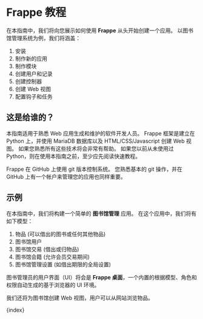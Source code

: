 <!-- add-breadcrumbs -->
# Frappe 教程

在本指南中，我们将向您展示如何使用 **Frappe** 从头开始创建一个应用。 以图书馆管理系统为例，我们将涵盖：

1. 安装
2. 制作新的应用
3. 制作模块
4. 创建用户和记录
5. 创建控制器
6. 创建 Web 视图
7. 配置钩子和任务

## 这是给谁的？

本指南适用于熟悉 Web 应用生成和维护的软件开发人员。 Frappe 框架是建立在 Python 上，并使用 MariaDB 数据库以及 HTML/CSS/Javascript 创建 Web 视图。 如果您熟悉所有这些技术将会非常有帮助。 如果您以前从未使用过 Python，则在使用本指南之前，至少应先阅读快速教程。

Frappe 在 GitHub 上使用 git 版本控制系统。 您熟悉基本的 git 操作，并在 GitHub 上有一个帐户来管理您的应用也同样重要。

## 示例

在本指南中，我们将构建一个简单的 **图书馆管理** 应用。 在这个应用中，我们将有如下模型：

1. 物品 (可以借出的图书或任何其他物品)
2. 图书馆用户
3. 图书馆交易 (借出或归物品)
4. 图书馆会籍 (允许会员交易期间)
5. 图书馆管理设置 (如借出期限的全局设置)

图书管理员的用户界面（UI）将会是 **Frappe 桌面**，一个内置的根据模型、角色和权限自动生成的基于浏览器的 UI 环境。

我们还将为图书馆创建 Web 视图，用户可以从网站浏览物品。

{index}